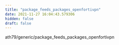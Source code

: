 ```yaml
---
title: "package_feeds_packages_openfortivpn"
date: 2021-11-27 16:04:43.579306
hidden: false
draft: false
---
```


ath79/generic/package_feeds_packages_openfortivpn

